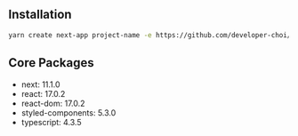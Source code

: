 ## Installation

```bash
yarn create next-app project-name -e https://github.com/developer-choi/next-development-environment
```

## Core Packages
<ul>
<li>next: 11.1.0</li>
<li>react: 17.0.2</li>
<li>react-dom: 17.0.2</li>
<li>styled-components: 5.3.0</li>
<li>typescript: 4.3.5</li>
</ul>
